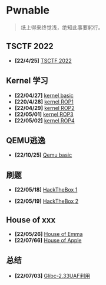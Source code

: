 # Pwnable

> 纸上得来终觉浅，绝知此事要躬行。



## TSCTF 2022

- **[22/4/25]** [TSCTF 2022](/pwnable/220425-tsctf2022)

## Kernel 学习

- **[22/04/27]** [kernel basic](/pwnable/220427-kernel-basic)
- **[220/4/28]** [kernel ROP1](/pwnable/220428-kernel-rop1)
- **[22/04/29]** [kernel ROP2](/pwnable/220429-kernel-rop2)
- **[22/05/01]** [kernel ROP3](/pwnable/220501-kernel-rop3)
- **[22/05/02]** [kernel ROP4](/pwnable/220502-kernel-rop4)

## QEMU逃逸

- **[22/10/25]** [Qemu basic](/pwnable/221025-qemu-basic)

## 刷题

- **[22/05/18]** [HackTheBox 1](/pwnable/220518-HTB1)

- **[22/05/19]** [HackTheBox 2](/pwnable/220519-HTB2)

## House of xxx

- **[22/05/26]** [House of Emma](/pwnable/220526-house_of_emma)
- **[22/07/66]** [House of Apple](/pwnable/220716-house_of_apple)

## 总结

- **[22/07/03]** [Glibc-2.33UAF利用](/pwnable/2200703-glibc-233UAF)

